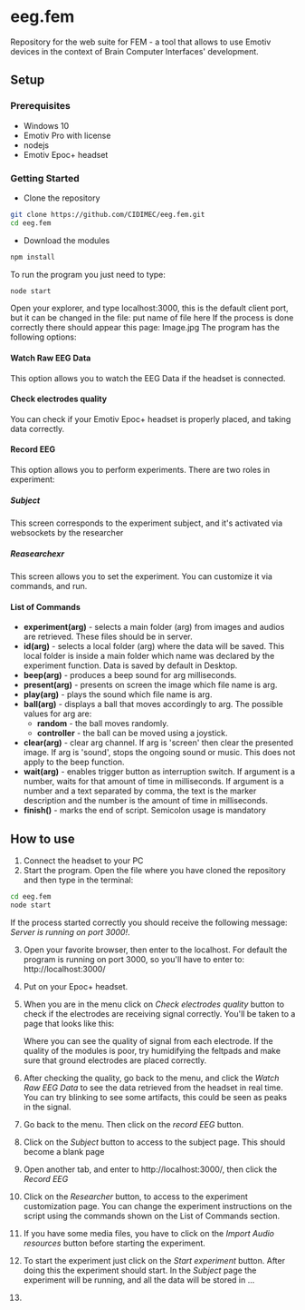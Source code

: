 # eeg.fem

Repository for the web suite for FEM - a tool that allows to use Emotiv devices in the context of Brain Computer Interfaces' development.
## Setup

### Prerequisites
- Windows 10
- Emotiv Pro with license
- nodejs
- Emotiv Epoc+ headset

### Getting Started
- Clone the repository
```bash
git clone https://github.com/CIDIMEC/eeg.fem.git
cd eeg.fem
```
- Download the modules

```bash
npm install
```
To run the program you just need to type:
```bash
node start
```
Open your explorer, and type localhost:3000, this is the default client port, but it can be changed in the file: put name of file here
If the process is done correctly there should appear this page:
Image.jpg
The program has the following options:
#### Watch Raw EEG Data
This option allows you to watch the EEG Data if the headset is connected.
#### Check electrodes quality
You can check if your Emotiv Epoc+ headset is properly placed, and taking data correctly.
#### Record EEG
This option allows you to perform experiments. There are two roles in experiment:
##### Subject
This screen corresponds to the experiment subject, and it's activated via websockets by the researcher
##### Reasearchexr
This screen allows you to set the experiment. You can customize it via commands, and run.

#### List of Commands
- **experiment(arg)** - selects a main folder (arg) from images and audios are retrieved. These files should be in server.
- **id(arg)** - selects a local folder (arg) where the data will be saved. This local folder is inside a main folder which name was declared by the experiment function. Data is saved by default in Desktop.
- **beep(arg)** - produces a beep sound for arg milliseconds.
- **present(arg)** - presents on screen the image which file name is arg.
- **play(arg)** - plays the sound which file name is arg.
- **ball(arg)** - displays a ball that moves accordingly to arg. The possible values for arg are:
  - **random** - the ball moves randomly.
  - **controller** - the ball can be moved using a joystick.
- **clear(arg)** - clear arg channel. If arg is 'screen' then clear the presented image. If arg is 'sound', stops the ongoing sound or music. This does not apply to the beep function.
- **wait(arg)** - enables trigger button as interruption switch. If argument is a number, waits for that amount of time in milliseconds. If argument is a number and a text separated by comma, the text is the marker description and the number is the amount of time in milliseconds.
- **finish()** - marks the end of script.
Semicolon usage is mandatory

## How to use
1. Connect the headset to your PC
2. Start the program. Open the file where you have cloned the repository and then type in the terminal:
```bash
cd eeg.fem
node start
```
If the process started correctly you should receive the following message: *Server is running on port 3000!*.

3. Open your favorite browser, then enter to the localhost. For default the program is running on port 3000, so you'll have to enter to: http://localhost:3000/
4. Put on your Epoc+ headset.
5. When you are in the menu click on *Check electrodes quality* button to check if the electrodes are receiving signal correctly. You'll be taken to a page that looks like this:
   
   Where you can see the quality of signal from each electrode. If the quality of the modules is poor, try humidifying the feltpads and make sure that ground electrodes are placed correctly.
6. After checking the quality, go back to the menu, and click the *Watch Raw EEG Data* to see the data retrieved from the headset in real time. You can try blinking to see some artifacts, this could be seen as peaks in the signal.
7. Go back to the menu. Then click on the *record EEG* button.
8. Click on the *Subject* button to access to the subject page. This should become a blank page
9. Open another tab, and enter to http://localhost:3000/, then click the *Record EEG*
10. Click on the *Researcher* button, to access to the experiment customization page. You can change the experiment instructions on the script using the commands shown on the List of Commands section.
11. If you have some media files, you have to click on the *Import Audio resources* button before starting the experiment.
12. To start the experiment just click on the *Start experiment* button. After doing this the experiment should start. In the *Subject* page the experiment will be running, and all the data will be stored in ...
13. 
